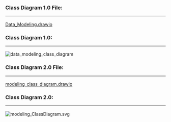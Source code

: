 ### Class Diagram 1.0 File: <hr>
[Data_Modeling.drawio](uploads/ba1bcd5a2dab516180d66c4700963b55/Data_Modeling.drawio)

### Class Diagram 1.0: <hr>
![data_modeling_class_diagram](uploads/fe84a315bd034b297a85af6880b4e5d5/data_modeling_class_diagram.jpg)

### Class Diagram 2.0 File: <hr>
[modeling_class_diagram.drawio](uploads/67d71cc469ec68dd1a788f01685167de/modeling_class_diagram.drawio)

### Class Diagram 2.0: <hr>
![modeling_ClassDiagram.svg](uploads/9a98b652595cfb8f985e7aa5c67941ba/modeling_ClassDiagram.svg)